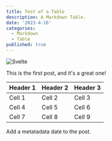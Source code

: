 ```yaml
---
title: Test of a Table
description: A Markdown Table.
date: '2023-4-16'
categories:
  - Markdown
  - Table
published: true
---
```


![Svelte](favicon.png)

This is the first post, and it's a great one!

| Header 1 | Header 2 | Header 3 |
|----------|----------|----------|
| Cell 1   | Cell 2   | Cell 3   |
| Cell 4   | Cell 5   | Cell 6   |
| Cell 7   | Cell 8   | Cell 9   |

Add a metatadata date to the post.
